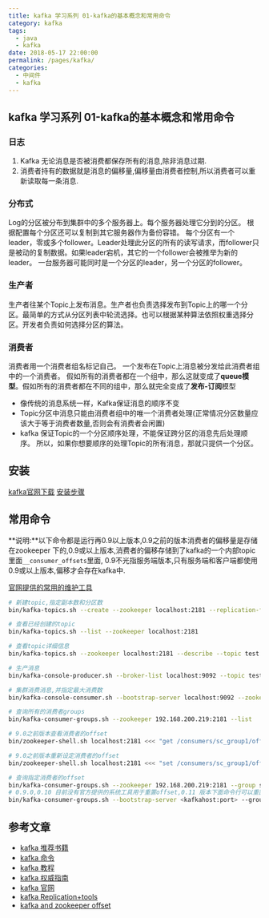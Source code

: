 ```yaml
---
title: kafka 学习系列 01-kafka的基本概念和常用命令
category: kafka
tags: 
  - java
  - kafka
date: 2018-05-17 22:00:00
permalink: /pages/kafka/
categories: 
  - 中间件
  - kafka
---
```


## kafka 学习系列 01-kafka的基本概念和常用命令

### 日志

1. Kafka 无论消息是否被消费都保存所有的消息,除非消息过期.
1. 消费者持有的数据就是消息的偏移量,偏移量由消费者控制,所以消费者可以重新读取每一条消息.

### 分布式

Log的分区被分布到集群中的多个服务器上。每个服务器处理它分到的分区。 根据配置每个分区还可以复制到其它服务器作为备份容错。 每个分区有一个leader，零或多个follower。Leader处理此分区的所有的读写请求，而follower只是被动的复制数据。如果leader宕机，其它的一个follower会被推举为新的leader。 一台服务器可能同时是一个分区的leader，另一个分区的follower。

### 生产者

生产者往某个Topic上发布消息。生产者也负责选择发布到Topic上的哪一个分区。最简单的方式从分区列表中轮流选择。也可以根据某种算法依照权重选择分区。开发者负责如何选择分区的算法。

### 消费者

消费者用一个消费者组名标记自己。 一个发布在Topic上消息被分发给此消费者组中的一个消费者。 假如所有的消费者都在一个组中，那么这就变成了**queue模型**。假如所有的消费者都在不同的组中，那么就完全变成了**发布-订阅**模型

- 像传统的消息系统一样，Kafka保证消息的顺序不变
- Topic分区中消息只能由消费者组中的唯一个消费者处理(正常情况分区数量应该大于等于消费者数量,否则会有消费者会闲置)
- kafka 保证Topic的一个分区顺序处理，不能保证跨分区的消息先后处理顺序。 所以，如果你想要顺序的处理Topic的所有消息，那就只提供一个分区。

<!--more-->

## 安装

[kafka官网下载](http://kafka.apache.org/downloads.html)
[安装步骤](https://kafka.apache.org/quickstart)

## 常用命令

**说明:**以下命令都是运行再0.9以上版本,0.9之前的版本消费者的偏移量是存储在zookeeper 下的,0.9或以上版本,消费者的偏移存储到了kafka的一个内部topic里面`__consumer_offsets`里面,
0.9不光指服务端版本,只有服务端和客户端都使用0.9或以上版本,偏移才会存在kafka中.

[官网提供的常用的维护工具](https://cwiki.apache.org/confluence/display/KAFKA/System+Tools)

```bash
# 新建topic,指定副本数和分区数
bin/kafka-topics.sh --create --zookeeper localhost:2181 --replication-factor 3 --partitions 1 --topic my-replicated-topic
```

```bash
# 查看已经创建的topic
bin/kafka-topics.sh --list --zookeeper localhost:2181
```

```bash
# 查看topic详细信息
bin/kafka-topics.sh --zookeeper localhost:2181 --describe --topic test
```

```bash
# 生产消息
bin/kafka-console-producer.sh --broker-list localhost:9092 --topic test
```

```bash
# 集群消费消息,并指定最大消费数
bin/kafka-console-consumer.sh --bootstrap-server localhost:9092 --zookeeper localhost:2181 --topic test --from-beginning --new-consumer --max-messages 12
```

```bash
# 查询所有的消费者groups
bin/kafka-consumer-groups.sh --zookeeper 192.168.200.219:2181 --list
```

```bash
# 9.0之前版本查看消费者的offset
bin/zookeeper-shell.sh localhost:2181 <<< "get /consumers/sc_group1/offsets/static_status_topic/0"

# 9.0之前版本重新设定消费者的offset
bin/zookeeper-shell.sh localhost:2181 <<< "set /consumers/sc_group1/offsets/static_status_topic/0 3402200"
```

```bash
# 查询指定消费者的offset
bin/kafka-consumer-groups.sh --zookeeper 192.168.200.219:2181 --group sc_group1 --describe
# 0.9.0,0.10 目前没有官方提供的系统工具用于重置offset,0.11 版本下面命令行可以重置offset
bin/kafka-consumer-groups.sh --bootstrap-server <kafkahost:port> --group <group_id> --topic <topic_name> --reset-offsets --to-earliest --execute
```

## 参考文章

- [kafka 推荐书籍](https://www.zhihu.com/question/56172498/answer/148006508)
- [kafka 命令](http://orchome.com/454)
- [kafka 教程](http://orchome.com/18)
- [kafka 权威指南](https://book.douban.com/subject/27665114/)
- [kafka 官网](https://cwiki.apache.org/confluence/display/KAFKA/Index)
- [kafka Replication+tools](https://cwiki.apache.org/confluence/display/KAFKA/Replication+tools)
- [kafka and zookeeper offset](https://elang2.github.io/myblog/posts/2017-09-20-Kafak-And-Zookeeper-Offsets.html)